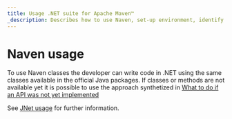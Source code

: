 ```yaml
---
title: Usage .NET suite for Apache Maven™
_description: Describes how to use Naven, set-up environment, identify the JVM™ and write good code
---
```


# Naven usage

To use Naven classes the developer can write code in .NET using the same classes available in the official Java packages.
If classes or methods are not available yet it is possible to use the approach synthetized in [What to do if an API was not yet implemented](https://jnet.masesgroup.com/articles/API_extensibility.html)

See [JNet usage](https://jnet.masesgroup.com/articles/usage.html) for further information.